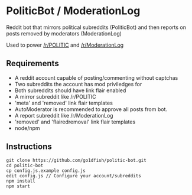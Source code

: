 # PoliticBot / ModerationLog

Reddit bot that mirrors political subreddits (PoliticBot) and then reports on posts removed by moderators (ModerationLog)

Used to power [/r/POLITIC](http://reddit.com/r/POLITIC) and [/r/ModerationLog](http://reddit.com/r/ModerationLog)

## Requirements

 * A reddit account capable of posting/commenting without captchas
 * Two subreddits the account has mod priviledges for
  * Both subreddits should have link flair enabled
  * A mirror subreddit like /r/POLITIC
   * 'meta' and 'removed' link flair templates
   * AutoModerator is recommended to approve all posts from bot.
  * A report subreddit like /r/ModerationLog
   * 'removed' and 'flairedremoval' link flair templates
 * node/npm


## Instructions

    git clone https://github.com/go1dfish/politic-bot.git
    cd politic-bot
    cp config.js.example config.js
    edit config.js // Configure your account/subreddits
    npm install
    npm start
